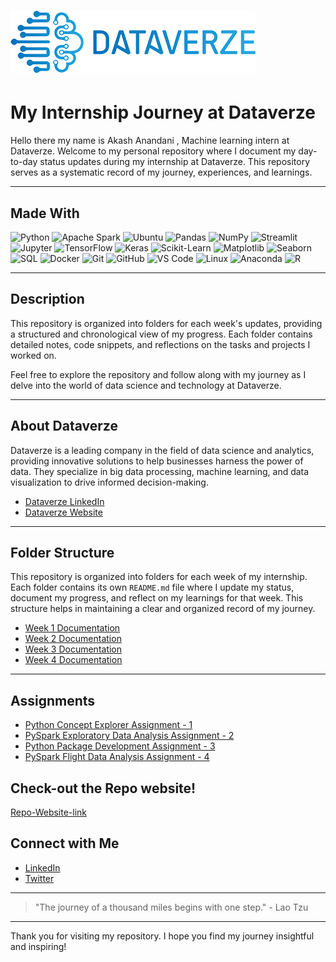 # ![Dataverze Logo](dataverze-logo.png)

# My Internship Journey at Dataverze

Hello there my name is Akash Anandani , Machine learning intern at Dataverze. Welcome to my personal repository where I document my day-to-day status updates during my internship at Dataverze. This repository serves as a systematic record of my journey, experiences, and learnings.

---

## Made With

![Python](https://img.shields.io/badge/Python-3776AB?style=for-the-badge&logo=python&logoColor=white)
![Apache Spark](https://img.shields.io/badge/Apache%20Spark-E25A1C?style=for-the-badge&logo=apachespark&logoColor=white)
![Ubuntu](https://img.shields.io/badge/Ubuntu-E95420?style=for-the-badge&logo=ubuntu&logoColor=white)
![Pandas](https://img.shields.io/badge/Pandas-150458?style=for-the-badge&logo=pandas&logoColor=white)
![NumPy](https://img.shields.io/badge/NumPy-013243?style=for-the-badge&logo=numpy&logoColor=white)
![Streamlit](https://img.shields.io/badge/Streamlit-FF4B4B?style=for-the-badge&logo=streamlit&logoColor=white)
![Jupyter](https://img.shields.io/badge/Jupyter-F37626?style=for-the-badge&logo=jupyter&logoColor=white)
![TensorFlow](https://img.shields.io/badge/TensorFlow-FF6F00?style=for-the-badge&logo=tensorflow&logoColor=white)
![Keras](https://img.shields.io/badge/Keras-D00000?style=for-the-badge&logo=keras&logoColor=white)
![Scikit-Learn](https://img.shields.io/badge/Scikit--Learn-F7931E?style=for-the-badge&logo=scikit-learn&logoColor=white)
![Matplotlib](https://img.shields.io/badge/Matplotlib-11557C?style=for-the-badge&logo=matplotlib&logoColor=white)
![Seaborn](https://img.shields.io/badge/Seaborn-3776AB?style=for-the-badge&logo=python&logoColor=white)
![SQL](https://img.shields.io/badge/SQL-4479A1?style=for-the-badge&logo=postgresql&logoColor=white)
![Docker](https://img.shields.io/badge/Docker-2496ED?style=for-the-badge&logo=docker&logoColor=white)
![Git](https://img.shields.io/badge/Git-F05032?style=for-the-badge&logo=git&logoColor=white)
![GitHub](https://img.shields.io/badge/GitHub-181717?style=for-the-badge&logo=github&logoColor=white)
![VS Code](https://img.shields.io/badge/VS%20Code-007ACC?style=for-the-badge&logo=visual-studio-code&logoColor=white)
![Linux](https://img.shields.io/badge/Linux-FCC624?style=for-the-badge&logo=linux&logoColor=black)
![Anaconda](https://img.shields.io/badge/Anaconda-44A833?style=for-the-badge&logo=anaconda&logoColor=white)
![R](https://img.shields.io/badge/R-276DC3?style=for-the-badge&logo=r&logoColor=white)

---

## Description

This repository is organized into folders for each week's updates, providing a structured and chronological view of my progress. Each folder contains detailed notes, code snippets, and reflections on the tasks and projects I worked on.

Feel free to explore the repository and follow along with my journey as I delve into the world of data science and technology at Dataverze.

---

## About Dataverze

Dataverze is a leading company in the field of data science and analytics, providing innovative solutions to help businesses harness the power of data. They specialize in big data processing, machine learning, and data visualization to drive informed decision-making.

- [Dataverze LinkedIn](https://www.linkedin.com/company/dataverze)
- [Dataverze Website](https://www.dataverze.ai/)

---

## Folder Structure

This repository is organized into folders for each week of my internship. Each folder contains its own `README.md` file where I update my status, document my progress, and reflect on my learnings for that week. This structure helps in maintaining a clear and organized record of my journey.


- [Week 1 Documentation](week-1/README.md)
- [Week 2 Documentation](week-2/README.md)
- [Week 3 Documentation](week-3/README.md)
- [Week 4 Documentation](week-4/README.md)

---

## Assignments

- [Python Concept Explorer Assignment - 1](https://akashdv25.github.io/assignment-1/)
- [PySpark Exploratory Data Analysis Assignment - 2](https://github.com/akashdv25/PySpark-EDA)
- [Python Package Development Assignment - 3](https://github.com/akashdv25/sensitive_data_detector)
- [PySpark Flight Data Analysis Assignment - 4](https://github.com/akashdv25/PySpark-EDA-Flights-Data )

## Check-out the Repo website!

[Repo-Website-link](https://akashdv25.github.io/status-updates/)

## Connect with Me

- [LinkedIn](https://www.linkedin.com/in/akashanandani/)
- [Twitter](https://x.com/Kashh56)

---

> "The journey of a thousand miles begins with one step." - Lao Tzu

---

Thank you for visiting my repository. I hope you find my journey insightful and inspiring!
